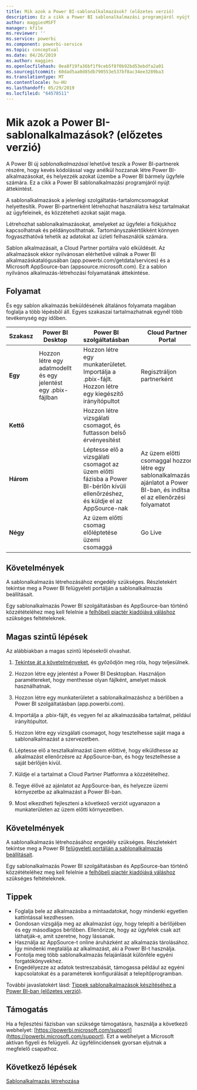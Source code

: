 ```yaml
---
title: Mik azok a Power BI-sablonalkalmazások? (előzetes verzió)
description: Ez a cikk a Power BI sablonalkalmazási programjáról nyújt áttekintést. Ismerje meg, hogyan hozhat létre Power BI-alkalmazásokat kevés kódolással vagy anélkül, és hogyan helyezheti üzembe azokat bármely Power BI-ügyfél részére.
author: maggiesMSFT
manager: kfile
ms.reviewer: ''
ms.service: powerbi
ms.component: powerbi-service
ms.topic: conceptual
ms.date: 04/26/2019
ms.author: maggies
ms.openlocfilehash: 0ea8f19fa36bf1f9ceb5f8f0b92bd53ebdfa2a01
ms.sourcegitcommit: 60dad5aa0d85db790553e537bf8ac34ee3289ba3
ms.translationtype: MT
ms.contentlocale: hu-HU
ms.lasthandoff: 05/29/2019
ms.locfileid: "64578511"
---
```

# <a name="what-are-power-bi-template-apps-preview"></a>Mik azok a Power BI-sablonalkalmazások? (előzetes verzió)

A Power BI új *sablonalkalmazásai* lehetővé teszik a Power BI-partnerek részére, hogy kevés kódolással vagy anélkül hozzanak létre Power BI-alkalmazásokat, és helyezzék azokat üzembe a Power BI bármely ügyfele számára.  Ez a cikk a Power BI sablonalkalmazási programjáról nyújt áttekintést.

A sablonalkalmazások a jelenlegi szolgáltatás-tartalomcsomagokat helyettesítik. Power BI-partnerként létrehozhat használatra kész tartalmakat az ügyfeleinek, és közzéteheti azokat saját maga.  

Létrehozhat sablonalkalmazásokat, amelyeket az ügyfelei a fiókjukhoz kapcsolhatnak és példányosíthatnak. Tartományszakértőkként könnyen fogyaszthatóvá tehetik az adatokat az üzleti felhasználók számára.  

Sablon alkalmazásait, a Cloud Partner portálra való elküldését. Az alkalmazások ekkor nyilvánosan elérhetővé válnak a Power BI alkalmazáskatalógusában (app.powerbi.com/getdata/services) és a Microsoft AppSource-ban (appsource.microsoft.com). Ez a sablon nyilvános alkalmazás-létrehozási folyamatának áttekintése.  

## <a name="process"></a>Folyamat
És egy sablon alkalmazás beküldésének általános folyamata magában foglalja a több lépésből áll. Egyes szakaszai tartalmazhatnak egynél több tevékenység egy időben.


| Szakasz | Power BI Desktop |  |Power BI szolgáltatásban  |  |Cloud Partner Portal  |
|---|--------|--|---------|---------|---------|
| **Egy** | Hozzon létre egy adatmodellt és egy jelentést egy .pbix-fájlban |  | Hozzon létre egy munkaterületet. Importálja a .pbix-fájlt. Hozzon létre egy kiegészítő irányítópultot  |  | Regisztráljon partnerként |
| **Kettő** |  |  | Hozzon létre vizsgálati csomagot, és futtasson belső érvényesítést        |  | |
| **Három** | |  | Léptesse elő a vizsgálati csomagot az üzem előtti fázisba a Power BI-bérlőn kívüli ellenőrzéshez, és küldje el az AppSource-nak  |  | Az üzem előtti csomaggal hozzon létre egy sablonalkalmazás-ajánlatot a Power BI-ban, és indítsa el az ellenőrzési folyamatot |
| **Négy** | |  | Az üzem előtti csomag előléptetése üzemi csomaggá |  | Go Live |

## <a name="requirements"></a>Követelmények

A sablonalkalmazás létrehozásához engedély szükséges. Részletekért tekintse meg a Power BI felügyeleti portálján a sablonalkalmazás beállításait. 

Egy sablonalkalmazás Power BI szolgáltatásban és AppSource-ban történő közzétételéhez meg kell felelnie a [felhőbeli piactér kiadójává váláshoz](https://docs.microsoft.com/azure/marketplace/become-publisher) szükséges feltételeknek.
 
## <a name="high-level-steps"></a>Magas szintű lépések

Az alábbiakban a magas szintű lépésekről olvashat. 

1. [Tekintse át a követelményeket](#requirements), és győződjön meg róla, hogy teljesülnek. 

1. Hozzon létre egy jelentést a Power BI Desktopban. Használjon paramétereket, hogy menthesse olyan fájlként, amelyet mások használhatnak. 

1. Hozzon létre egy munkaterületet a sablonalkalmazáshoz a bérlőben a Power BI szolgáltatásban (app.powerbi.com). 

1. Importálja a .pbix-fájlt, és vegyen fel az alkalmazásába tartalmat, például irányítópultot. 

1. Hozzon létre egy vizsgálati csomagot, hogy tesztelhesse saját maga a sablonalkalmazást a szervezetben. 

1. Léptesse elő a tesztalkalmazást üzem előttivé, hogy elküldhesse az alkalmazást ellenőrzésre az AppSource-ban, és hogy tesztelhesse a saját bérlőjén kívül. 

1. Küldje el a tartalmat a Cloud Partner Platformra a közzétételhez. 

1. Tegye élővé az ajánlatot az AppSource-ban, és helyezze üzemi környezetbe az alkalmazást a Power BI-ban.
2. Most elkezdheti fejleszteni a következő verziót ugyanazon a munkaterületen az üzem előtti környezetben. 

## <a name="requirements"></a>Követelmények

A sablonalkalmazás létrehozásához engedély szükséges. Részletekért tekintse meg a Power BI [felügyeleti portálján a sablonalkalmazás beállításait](service-admin-portal.md#template-apps-settings-preview). 

Egy sablonalkalmazás Power BI szolgáltatásban és AppSource-ban történő közzétételéhez meg kell felelnie a [felhőbeli piactér kiadójává váláshoz](https://docs.microsoft.com/azure/marketplace/become-publisher) szükséges feltételeknek.

## <a name="tips"></a>Tippek 

- Foglalja bele az alkalmazásba a mintaadatokat, hogy mindenki egyetlen kattintással kezdhessen. 
- Gondosan vizsgálja meg az alkalmazást úgy, hogy telepíti a bérlőjében és egy másodlagos bérlőben. Ellenőrizze, hogy az ügyfelek csak azt láthatják-e, amit szeretne, hogy lássanak. 
- Használja az AppSource-t online áruházként az alkalmazás tárolásához. Így mindenki megtalálja az alkalmazást, aki a Power BI-t használja. 
- Fontolja meg több sablonalkalmazás felajánlását különféle egyéni forgatókönyvekhez. 
- Engedélyezze az adatok testreszabását, támogassa például az egyéni kapcsolatokat és a paraméterek konfigurálását a telepítőprogramban.

További javaslatokért lásd: [Tippek sablonalkalmazások készítéséhez a Power BI-ban (előzetes verzió)](service-template-apps-tips.md).

## <a name="support"></a>Támogatás
Ha a fejlesztési fázisban van szüksége támogatásra, használja a következő webhelyet: [https://powerbi.microsoft.com/support](https://powerbi.microsoft.com/support). Ezt a webhelyet a Microsoft aktívan figyeli és felügyeli. Az ügyfélincidensek gyorsan eljutnak a megfelelő csapathoz.

## <a name="next-steps"></a>Következő lépések

[Sablonalkalmazás létrehozása](service-template-apps-create.md)